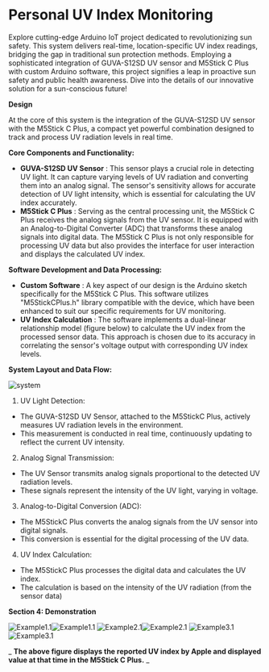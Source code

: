 # **Personal UV Index Monitoring**

Explore cutting-edge Arduino IoT project dedicated to revolutionizing sun safety. This system delivers real-time, location-specific UV index readings, bridging the gap in traditional sun protection methods. Employing a sophisticated integration of GUVA-S12SD UV sensor and M5Stick C Plus with custom Arduino software, this project signifies a leap in proactive sun safety and public health awareness. Dive into the details of our innovative solution for a sun-conscious future!

**Design**

At the core of this system is the integration of the GUVA-S12SD UV sensor with the M5Stick C Plus, a compact yet powerful combination designed to track and process UV radiation levels in real time.

**Core Components and Functionality:**

- **GUVA-S12SD UV Sensor** : This sensor plays a crucial role in detecting UV light. It can capture varying levels of UV radiation and converting them into an analog signal. The sensor's sensitivity allows for accurate detection of UV light intensity, which is essential for calculating the UV index accurately.
- **M5Stick C Plus** : Serving as the central processing unit, the M5Stick C Plus receives the analog signals from the UV sensor. It is equipped with an Analog-to-Digital Converter (ADC) that transforms these analog signals into digital data. The M5Stick C Plus is not only responsible for processing UV data but also provides the interface for user interaction and displays the calculated UV index.

**Software Development and Data Processing:**

- **Custom Software** : A key aspect of our design is the Arduino sketch specifically for the M5Stick C Plus. This software utilizes "M5StickCPlus.h" library compatible with the device, which have been enhanced to suit our specific requirements for UV monitoring.
- **UV Index Calculation** : The software implements a dual-linear relationship model (figure below) to calculate the UV index from the processed sensor data. This approach is chosen due to its accuracy in correlating the sensor's voltage output with corresponding UV index levels.


**System Layout and Data Flow:**

![system](https://github.com/VATARN/personal-UV-index-monitor/blob/main/system.png?raw=true)

1. UV Light Detection:

- The GUVA-S12SD UV Sensor, attached to the M5StickC Plus, actively measures UV radiation levels in the environment.
- This measurement is conducted in real time, continuously updating to reflect the current UV intensity.

2. Analog Signal Transmission:

- The UV Sensor transmits analog signals proportional to the detected UV radiation levels.
- These signals represent the intensity of the UV light, varying in voltage.

3. Analog-to-Digital Conversion (ADC):

- The M5StickC Plus converts the analog signals from the UV sensor into digital signals.
- This conversion is essential for the digital processing of the UV data.

4. UV Index Calculation:

- The M5StickC Plus processes the digital data and calculates the UV index.
- The calculation is based on the intensity of the UV radiation (from the sensor data)

**Section 4: Demonstration**

![Example1.1](https://github.com/VATARN/personal-UV-index-monitor/blob/main/01.png?raw=true)![Example1.1](https://github.com/VATARN/personal-UV-index-monitor/blob/main/02.jpg?raw=true) 
![Example2.1](https://github.com/VATARN/personal-UV-index-monitor/blob/main/11.png?raw=true)![Example2.1](https://github.com/VATARN/personal-UV-index-monitor/blob/main/12.jpg?raw=true) 
![Example3.1](https://github.com/VATARN/personal-UV-index-monitor/blob/main/31.png?raw=true)![Example3.1](https://github.com/VATARN/personal-UV-index-monitor/blob/main/32.jpg?raw=true) 

_ **The above figure displays the reported UV index by Apple and displayed value at that time in the M5Stick C Plus.** _
